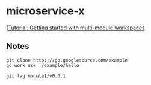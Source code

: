 # microservice-x

([Tutorial: Getting started with multi-module workspaces](https://go.dev/doc/tutorial/workspaces)

## Notes

```
git clone https://go.googlesource.com/example 
go work use ./example/hello
```

```
git tag module1/v0.0.1
```